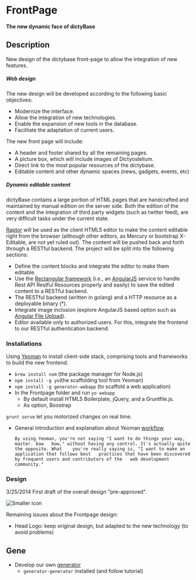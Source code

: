 FrontPage
=========
**The new dynamic face of dictyBase**


## Description
New design of the dictybase front-page to allow the integration of new features.

##### Web design
The new design will be developed according to the following basic objectives:

* Modernize the interface.
* Allow the integration of new technologies.
* Enable the expansion of new tools in the database.
* Facilitate the adaptation of current users.

The new front page will include:

* A header and footer shared by all the remaining pages.
* A picture box, which will include images of Dictyostelium.
* Direct link to the most popular resources of the dictybase.
* Editable content and other dynamic spaces (news, gadgets, events, etc)

##### Dynamic editable content

dictyBase contains a large portion of HTML pages that are handcrafted and maintained by manual edition on the server side. Both the edition of the content and the integration of third party widgets (such as twitter feed), are very difficult tasks under the current state.

[Raptor](https://www.raptor-editor.com/) will be used as the client HTML5 editor to make the content editable right from the browser (although other editors, as Mercury or bootstrap X-Editable, are not yet ruled out). The content will be pushed back and forth through a RESTful backend. The project will be split into the following sections:


- Define the content blocks and integrate the editor to make them editable.
- Use the [Rectangular framework](https://github.com/mgonto/restangular) (i.e., an [AngularJS](http://angularjs.org/) service to handle Rest API Restful Resources properly and easily) to save the edited content to a RESTful backend. 
- The RESTful backend (written in golang) and a HTTP resource as a deployable binary (*).
- Integrate image inclusion (explore AngularJS based option such as [Angular File Upload](https://github.com/danialfarid/angular-file-upload)).
- Editor available only to authorized users. For this, integrate the frontend to our RESTful authentication backend.

### Installations
Using [Yeoman](http://yeoman.io/whyyeoman.html) to install client-side stack, comprising tools and frameworks to build the new frontend.

* ``brew install nom`` (the package manager for Node.js)
* ``npm install -g yo``(the scaffolding tool from Yeoman)
* ``npm install -g generator-webapp`` (to scaffold a web application)
* In the Frontpage folder and run ``yo webapp``
	* By default install HTML5 Boilerplate, jQuery, and a Gruntfile.js.
	* As option, Boostrap
	
``grunt serve`` let you motorized changes on real time.

* General introduction and explanation about Yeoman <a href="http://code.tutsplus.com/tutorials/building-apps-with-the-yeoman-workflow--net-33254" target="_blank">workflow</a>

	```
	By using Yeoman, you're not saying "I want to do things your way, master. bow 	bow," without having any control. It's actually quite the opposite. What 	you're really saying is, "I want to make an application that follows best 	practices that have been discovered by frequent users and contributors of the 	web development community."	
	```


### Design
3/25/2014 First draft of the overall design "pre-approved".

![Smaller icon](https://raw.githubusercontent.com/dictyBase/FrontPage/master/images/dictyFrontpage14_Draft1_small.jpg)

Remaining issues about the Frontpage design:

* Head Logo: keep original design, but adapted to the new technology (to avoid problems)

## Gene

* Develop our own [generator](http://yeoman.io/generators.html)
	* ``generator-generator`` installed (and follow tutorial)

